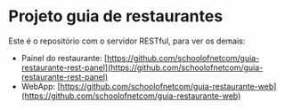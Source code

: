 # Projeto guia de restaurantes

Este é o repositório com o servidor RESTful, para ver os demais:

 - Painel do restaurante: [https://github.com/schoolofnetcom/guia-restaurante-rest-panel](https://github.com/schoolofnetcom/guia-restaurante-rest-panel)
 - WebApp: [https://github.com/schoolofnetcom/guia-restaurante-web](https://github.com/schoolofnetcom/guia-restaurante-web)

 
